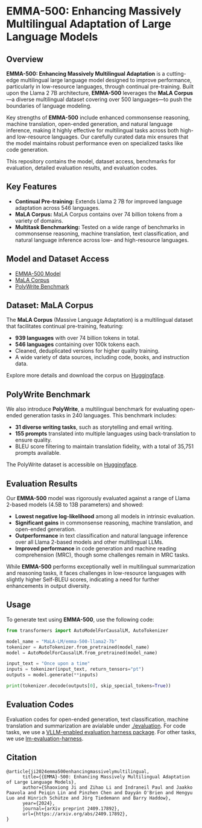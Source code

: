 # EMMA-500: Enhancing Massively Multilingual Adaptation of Large Language Models


## Overview

**EMMA-500: Enhancing Massively Multilingual Adaptation** is a cutting-edge multilingual large language model designed to improve performance, particularly in low-resource languages, through continual pre-training. Built upon the Llama 2 7B architecture, **EMMA-500** leverages the **MaLA Corpus**—a diverse multilingual dataset covering over 500 languages—to push the boundaries of language modeling.

Key strengths of **EMMA-500** include enhanced commonsense reasoning, machine translation, open-ended generation, and natural language inference, making it highly effective for multilingual tasks across both high- and low-resource languages. Our carefully curated data mix ensures that the model maintains robust performance even on specialized tasks like code generation.

This repository contains the model, dataset access, benchmarks for evaluation, detailed evaluation results, and evaluation codes.

## Key Features

- **Continual Pre-training:** Extends Llama 2 7B for improved language adaptation across 546 languages.
- **MaLA Corpus:** MaLA Corpus contains over 74 billion tokens from a variety of domains.
- **Multitask Benchmarking:** Tested on a wide range of benchmarks in commonsense reasoning, machine translation, text classification, and natural language inference across low- and high-resource languages.

## Model and Dataset Access

- [EMMA-500 Model](https://huggingface.co/collections/MaLA-LM/emma-500-66eaa9acf1f512c8915b7166)
- [MaLA Corpus](https://huggingface.co/collections/MaLA-LM/mala-corpus-66e05127641a51de34d39529)
- [PolyWrite Benchmark](https://huggingface.co/datasets/MaLA-LM/PolyWrite)

## Dataset: MaLA Corpus

The **MaLA Corpus** (Massive Language Adaptation) is a multilingual dataset that facilitates continual pre-training, featuring:

- **939 languages** with over 74 billion tokens in total.
- **546 languages** containing over 100k tokens each.
- Cleaned, deduplicated versions for higher quality training.
- A wide variety of data sources, including code, books, and instruction data.

Explore more details and download the corpus on [Huggingface](https://huggingface.co/collections/MaLA-LM/mala-corpus-66e05127641a51de34d39529).

## PolyWrite Benchmark

We also introduce **PolyWrite**, a multilingual benchmark for evaluating open-ended generation tasks in 240 languages. This benchmark includes:

- **31 diverse writing tasks**, such as storytelling and email writing.
- **155 prompts** translated into multiple languages using back-translation to ensure quality.
- BLEU score filtering to maintain translation fidelity, with a total of 35,751 prompts available.

The PolyWrite dataset is accessible on [Huggingface](https://huggingface.co/datasets/MaLA-LM/PolyWrite).

## Evaluation Results

Our **EMMA-500** model was rigorously evaluated against a range of Llama 2-based models (4.5B to 13B parameters) and showed:

- **Lowest negative log-likelihood** among all models in intrinsic evaluation.
- **Significant gains** in commonsense reasoning, machine translation, and open-ended generation.
- **Outperformance** in text classification and natural language inference over all Llama 2-based models and other multilingual LLMs.
- **Improved performance** in code generation and machine reading comprehension (MRC), though some challenges remain in MRC tasks.

While **EMMA-500** performs exceptionally well in multilingual summarization and reasoning tasks, it faces challenges in low-resource languages with slightly higher Self-BLEU scores, indicating a need for further enhancements in output diversity.

## Usage

To generate text using **EMMA-500**, use the following code:

```python
from transformers import AutoModelForCausalLM, AutoTokenizer

model_name = "MaLA-LM/emma-500-llama2-7b"
tokenizer = AutoTokenizer.from_pretrained(model_name)
model = AutoModelForCausalLM.from_pretrained(model_name)

input_text = "Once upon a time"
inputs = tokenizer(input_text, return_tensors="pt")
outputs = model.generate(**inputs)

print(tokenizer.decode(outputs[0], skip_special_tokens=True))
```

## Evaluation Codes
Evaluation codes for open-ended generation, text classification, machine translation and summarization are avialable under [./evaluation](evaluation).
For code tasks, we use a [VLLM-enabled evaluation harness package](https://github.com/iNeil77/vllm-code-harness). For other tasks, we use [lm-evaluation-harness](https://github.com/EleutherAI/lm-evaluation-harness).


## Citation

```
@article{ji2024emma500enhancingmassivelymultilingual,
      title={{EMMA}-500: Enhancing Massively Multilingual Adaptation of Large Language Models}, 
      author={Shaoxiong Ji and Zihao Li and Indraneil Paul and Jaakko Paavola and Peiqin Lin and Pinzhen Chen and Dayyán O'Brien and Hengyu Luo and Hinrich Schütze and Jörg Tiedemann and Barry Haddow},
      year={2024},
      journal={arXiv preprint 2409.17892},
      url={https://arxiv.org/abs/2409.17892}, 
}
```


